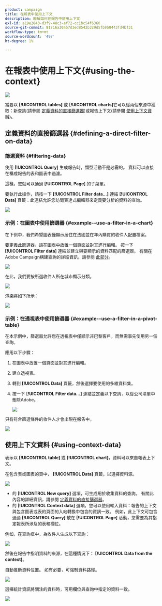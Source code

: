 ```yaml
---
product: campaign
title: 在報表中使用上下文
description: 瞭解如何在報告中使用上下文
exl-id: a19e2843-d3f9-48c3-af72-cc1bc54f6360
source-git-commit: 81716a30a57d3ed8542b329d5fb9b0443fd4bf31
workflow-type: tm+mt
source-wordcount: '497'
ht-degree: 1%

---
```


# 在報表中使用上下文{#using-the-context}

![](../../assets/common.svg)

當要以 **[!UICONTROL tables]** 或 **[!UICONTROL charts]**&#x200B;它可以從兩個來源中獲取：新查詢(請參閱 [定義資料的直接篩選器](#defining-a-direct-filter-on-data))或報告上下文(請參閱 [使用上下文資料](#using-context-data))。

## 定義資料的直接篩選器 {#defining-a-direct-filter-on-data}

### 篩選資料 {#filtering-data}

使用 **[!UICONTROL Query]** 生成報告時，類型活動不是必需的。 資料可以直接在構成報告的表和圖表中過濾。

這樣，您就可以通過 **[!UICONTROL Page]** 的子菜單。

要執行此操作，請按一下 **[!UICONTROL Filter data...]** 連結 **[!UICONTROL Data]** 頁籤：此連結允許您訪問表達式編輯器來定義要分析的資料的查詢。

![](assets/reporting_filter_data_from_page.png)

### 示例：在圖表中使用篩選器 {#example--use-a-filter-in-a-chart}

在下例中，我們希望圖表僅顯示居住在法國並在年內購買的收件人配置檔案。

要定義此篩選器，請在圖表中放置一個頁面並對其進行編輯。 按一下 **[!UICONTROL Filter data]** 連結並建立與要顯示的資料匹配的篩選器。 有關在Adobe Campaign構建查詢的詳細資訊，請參閱 [此部分](../../platform/using/about-queries-in-campaign.md)。

![](assets/s_ncs_advuser_report_wizard_029.png)

在此，我們要按所選收件人所在城市顯示分類。

![](assets/reporting_graph_with_2vars.png)

渲染將如下所示：

![](assets/reporting_graph_with_2vars_preview.png)

### 示例：在透視表中使用篩選器 {#example--use-a-filter-in-a-pivot-table}

在本示例中，篩選器允許您在透視表中僅顯示非巴黎客戶，而無需事先使用另一個查詢。

應用以下步驟：

1. 在圖表中放置一個頁面並對其進行編輯。
1. 建立透視表。
1. 轉到 **[!UICONTROL Data]** 頁籤，然後選擇要使用的多維資料集。
1. 按一下 **[!UICONTROL Filter data...]** 連結並定義以下查詢，以從公司清單中刪除Adobe。

   ![](assets/s_ncs_advuser_report_display_03.png)

只有符合篩選條件的收件人才會出現在報告中。

![](assets/s_ncs_advuser_report_display_04.png)

## 使用上下文資料 {#using-context-data}

表示以 **[!UICONTROL table]** 或 **[!UICONTROL chart]**，資料可以來自報表上下文。

在包含表或圖表的頁中， **[!UICONTROL Data]** 頁籤，以選擇資料源。

![](assets/s_ncs_advuser_report_datasource_3.png)

* 的 **[!UICONTROL New query]** 選項，可生成用於收集資料的查詢。 有關此內容的詳細資訊，請參閱 [定義資料的直接篩選器](#defining-a-direct-filter-on-data)。
* 的 **[!UICONTROL Context data]** 選項，您可以使用輸入資料：報告的上下文與包含圖表或表的頁面的入站轉換中包含的資訊一致。 例如，此上下文可包含通過 **[!UICONTROL Query]** 放在 **[!UICONTROL Page]** 活動，您需要為其指定報表所涉及的表和欄位。

例如，在查詢框中，為收件人生成以下查詢：

![](assets/s_ncs_advuser_report_datasource_2.png)

然後在報告中指明資料的來源，在這種情況下： **[!UICONTROL Data from the context]**。

自動推斷資料位置。 如有必要，可強制資料路徑。

![](assets/s_ncs_advuser_report_datasource_4.png)

選擇統計資訊將關注的資料時，可用欄位與查詢中指定的資料一致。

![](assets/s_ncs_advuser_report_datasource_1.png)
